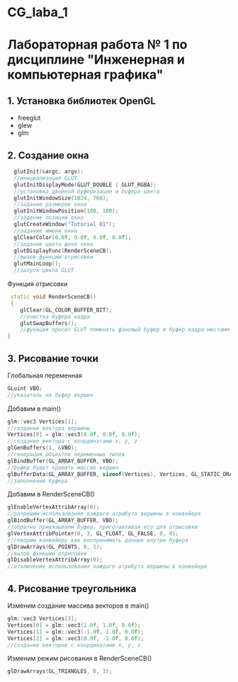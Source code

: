 # CG_laba_1
# Лабораторная работа № 1 по дисциплине "Инженерная и компьютерная графика"
## 1. Установка библиотек OpenGL
+ freeglut
+ glew
+ glm
## 2. Создание окна
```C++
  glutInit(&argc, argv);
  //инициализация GLUT
  glutInitDisplayMode(GLUT_DOUBLE | GLUT_RGBA);
  //установка двойной буферизации и буфера цвета
  glutInitWindowSize(1024, 768);
  //задание размеров окна
  glutInitWindowPosition(100, 100);
  //задание позиции окна
  glutCreateWindow("Tutorial 01"); 
  //задание имени окна
  glClearColor(0.0f, 0.0f, 0.0f, 0.0f);
  //задание цвета фона окна
  glutDisplayFunc(RenderSceneCB);
  //вызов функции отрисовки
  glutMainLoop(); 
  //запуск цикла GLUT
```
Функция отрисовки
```C++
 static void RenderSceneCB()
 {
    glClear(GL_COLOR_BUFFER_BIT);
    //очистка буфера кадра
    glutSwapBuffers();
    //функция просит GLUT поменять фоновый буфер и буфер кадра местами
}
```
## 3. Рисование точки
Глобальная переменная
```C++
GLuint VBO;
//указатель на буфер вершин
```
Добавим в main()
```C++
glm::vec3 Vertices[1];
//создание вектора вершины
Vertices[0] = glm::vec3(0.0f, 0.0f, 0.0f);
//создание вектора с координатами x, y, z 
glGenBuffers(1, &VBO);
//генерация объектов переменных типов
glBindBuffer(GL_ARRAY_BUFFER, VBO);
//буфер будет хранить массив вершин
glBufferData(GL_ARRAY_BUFFER, sizeof(Vertices), Vertices, GL_STATIC_DRAW);
//заполнение буфера
```
Добавим в RenderSceneCB()
```C++
glEnableVertexAttribArray(0);
//разрешим использование каждого атрибута вершины в конвейере
glBindBuffer(GL_ARRAY_BUFFER, VBO);
//обратно привязываем буфер, приготавливая его для отрисовки
glVertexAttribPointer(0, 3, GL_FLOAT, GL_FALSE, 0, 0);
//говорим конвейеру как воспринимать данные внутри буфера
glDrawArrays(GL_POINTS, 0, 1);
//вызов функции отрисовки
glDisableVertexAttribArray(0);
//отключение использования каждого атрибута вершины в конвейере
```
## 4. Рисование треугольника
Изменим создание массива векторов в main()
```C++
glm::vec3 Vertices[3];
Vertices[0] = glm::vec3(1.0f, 1.0f, 0.0f);
Vertices[1] = glm::vec3(-1.0f, 1.0f, 0.0f);
Vertices[2] = glm::vec3(0.0f, -1.0f, 0.0f);
//создание векторов с координатами x, y, z
```
Изменим режим рисования в RenderSceneCB()
```C++
glDrawArrays(GL_TRIANGLES, 0, 3);
```
